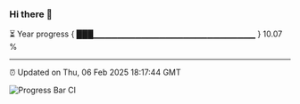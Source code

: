 ### Hi there 👋

⏳ Year progress { ███▁▁▁▁▁▁▁▁▁▁▁▁▁▁▁▁▁▁▁▁▁▁▁▁▁▁▁ } 10.07 %

---

⏰ Updated on Thu, 06 Feb 2025 18:17:44 GMT

![Progress Bar CI](https://github.com/liununu/liununu/workflows/Progress%20Bar%20CI/badge.svg)
